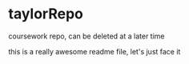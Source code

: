 # taylorRepo
coursework repo, can be deleted at a later time

this is a really awesome readme file, let's just face it
